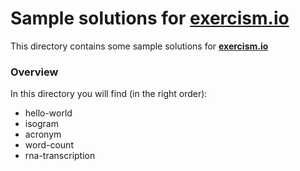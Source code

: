 # Sample solutions for [exercism.io](http://exercism.io/)

This directory contains some sample solutions for [**exercism.io**](https://exercism.io/)

### Overview 

In this directory you will find (in the right order):
* hello-world
* isogram
* acronym
* word-count
* rna-transcription

